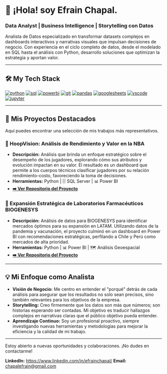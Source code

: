 # 👋 ¡Hola! soy Efrain Chapal.
### Data Analyst | Business Intelligence | Storytelling con Datos

Analista de Datos especializado en transformar datasets complejos en dashboards interactivos y narrativas visuales que impulsan decisiones de negocio. Con experiencia en el ciclo completo de datos, desde el modelado en SQL hasta el análisis con Python, desarrollo soluciones que optimizan la estrategia y aportan valor.

---

## 🛠️ My Tech Stack

<p align="left"> 
  <a href="https://www.python.org" target="_blank"> <img src="https://img.shields.io/badge/Python-3776AB?style=for-the-badge&logo=python&logoColor=white" alt="python" /></a>
  <a href="https://www.mysql.com/" target="_blank"> <img src="https://img.shields.io/badge/SQL-025E8C?style=for-the-badge&logo=microsoftsqlserver&logoColor=white" alt="sql" /></a>
  <a href="https://powerbi.microsoft.com/" target="_blank"> <img src="https://img.shields.io/badge/PowerBI-F2C811?style=for-the-badge&logo=powerbi&logoColor=black" alt="powerbi" /></a>
  <a href="https://git-scm.com/" target="_blank"> <img src="https://img.shields.io/badge/GIT-E84D31?style=for-the-badge&logo=git&logoColor=white" alt="git" /></a>
  <a href="https://www.anaconda.com/" target="_blank"> <img src="https://img.shields.io/badge/Pandas-150458?style=for-the-badge&logo=pandas&logoColor=white" alt="pandas" /></a>
  <a href="https://www.google.com/sheets/about/" target="_blank"> <img src="https://img.shields.io/badge/Google%20Sheets-34A853?style=for-the-badge&logo=googlesheets&logoColor=white" alt="googlesheets" /></a>
  <a href="https://code.visualstudio.com/" target="_blank"> <img src="https://img.shields.io/badge/Visual%20Studio%20Code-007ACC?style=for-the-badge&logo=visualstudiocode&logoColor=white" alt="vscode" /></a>
  <a href="https://jupyter.org/" target="_blank"> <img src="https://img.shields.io/badge/Jupyter-F37626?style=for-the-badge&logo=jupyter&logoColor=white" alt="jupyter" /></a>
</p>

---

## 🚀 Mis Proyectos Destacados

Aquí puedes encontrar una selección de mis trabajos más representativos.

### 🏀 HoopVision: Análisis de Rendimiento y Valor en la NBA
- **Descripción:** Análisis que brinda un enfoque estratégico sobre el desempeño de los jugadores, explorando cómo sus atributos y evolución impactan en su valor. El resultado es un dashboard que permite a los cuerpos técnicos clasificar jugadores por su relación rendimiento-costo, favoreciendo la toma de decisiones.
- **Herramientas:** Python | 🗄️ SQL Server | 📊 Power BI
- **[➡️ Ver Repositorio del Proyecto](https://github.com/efrainchapal/hoopvision-nba-analytics)**

### 🔬 Expansión Estratégica de Laboratorios Farmacéuticos BIOGENESYS
- **Descripción:** Análisis de datos para BIOGENESYS para identificar mercados óptimos para su expansión en LATAM. Utilizando datos de la pandemia y vacunación, el proyecto culminó en un dashboard en Power BI con recomendaciones estratégicas, perfilando a Chile y Perú como mercados de alta prioridad.
- **Herramientas:** Python | 📊 Power BI | 🗺️ Análisis Geoespacial
- **[➡️ Ver Repositorio del Proyecto](https://github.com/efrainchapal/biogenesys-strategy)**

---

## 💡 Mi Enfoque como Analista

- **Visión de Negocio:** Me centro en entender el "porqué" detrás de cada análisis para asegurar que los resultados no solo sean precisos, sino también relevantes para los objetivos de la empresa.
- **Storytelling:** Creo firmemente que los datos son más que números; son historias esperando ser contadas. Mi objetivo es traducir hallazgos complejos en narrativas claras que el público objetivo pueda entender.
- **Aprendizaje Continuo:** Soy un profesional proactivo, siempre investigando nuevas herramientas y metodologías para mejorar la eficiencia y la calidad de mi trabajo.

---

Estoy abierto a nuevas oportunidades y colaboraciones. ¡No dudes en contactarme!

**LinkedIn:** https://www.linkedin.com/in/efrainchapal/ 
**Email:** chapalefrain@gmail.com
